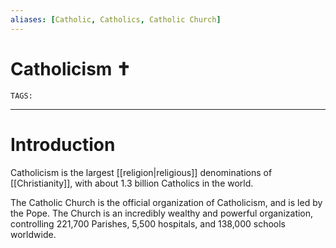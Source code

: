 ```yaml
---
aliases: [Catholic, Catholics, Catholic Church]
---
```

# Catholicism ✝️
`TAGS:` 

---
# Introduction
Catholicism is the largest [[religion|religious]] denominations of [[Christianity]], with about 1.3 billion Catholics in the world. 

The Catholic Church is the official organization of Catholicism, and is led by the Pope. The Church is an incredibly wealthy and powerful organization, controlling 221,700 Parishes, 5,500 hospitals, and 138,000 schools worldwide. 

